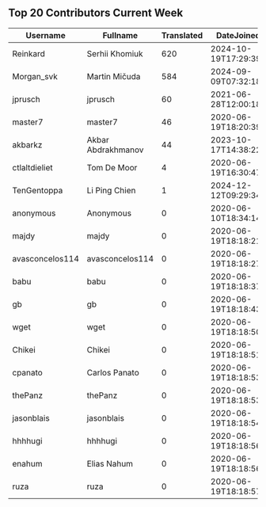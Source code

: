 ## Top 20 Contributors Current Week ##
|Username|Fullname|Translated|DateJoined|Language|
|--------|--------|----------|----------|-------|
|Reinkard|Serhii Khomiuk|620|2024-10-19T17:29:39.|uk|
|Morgan_svk|Martin Mičuda|584|2024-09-09T07:32:18.|cs|
|jprusch|jprusch|60|2021-06-28T12:00:18.|de|
|master7|master7|46|2020-06-19T18:20:39.|pl|
|akbarkz|Akbar Abdrakhmanov|44|2023-10-17T14:38:22.|kk|
|ctlaltdieliet|Tom De Moor|4|2020-06-19T16:30:47Z|nl|
|TenGentoppa|Li Ping Chien|1|2024-12-12T09:29:34.|zh_Hant|
|anonymous|Anonymous|0|2020-06-10T18:34:14.||
|majdy|majdy|0|2020-06-19T18:18:21.||
|avasconcelos114|avasconcelos114|0|2020-06-19T18:18:27Z||
|babu|babu|0|2020-06-19T18:18:37.||
|gb|gb|0|2020-06-19T18:18:43.||
|wget|wget|0|2020-06-19T18:18:50Z|ro|
|Chikei|Chikei|0|2020-06-19T18:18:51Z|zh_Hant|
|cpanato|Carlos Panato|0|2020-06-19T18:18:53Z||
|thePanz|thePanz|0|2020-06-19T18:18:53Z||
|jasonblais|jasonblais|0|2020-06-19T18:18:54Z||
|hhhhugi|hhhhugi|0|2020-06-19T18:18:56.||
|enahum|Elias  Nahum|0|2020-06-19T18:18:56Z|es|
|ruza|ruza|0|2020-06-19T18:18:57.||
